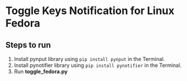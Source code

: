 # Toggle Keys Notification for Linux Fedora
   
## Steps to run
1. Install pynput library using ```pip install pynput``` in the Terminal.
2. Install pynotifier library using ```pip install pynotifier``` in the Terminal.
2. Run **toggle_fedora.py**
